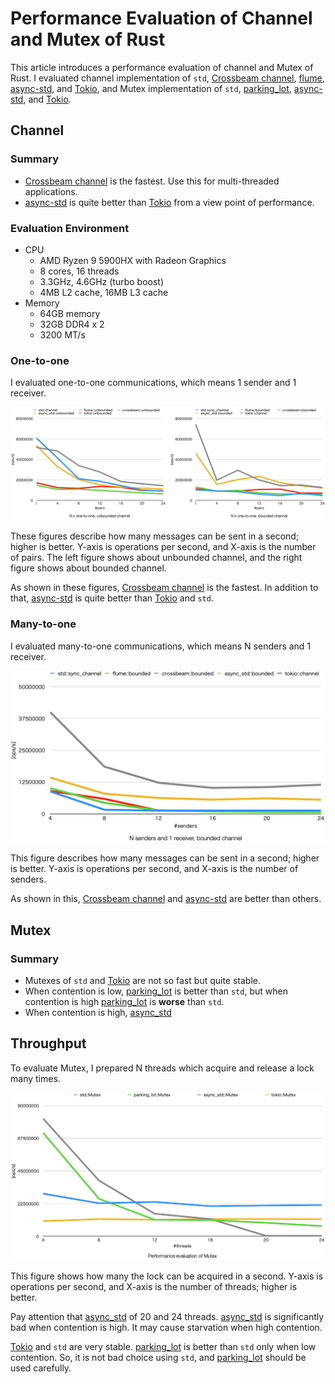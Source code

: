 # Performance Evaluation of Channel and Mutex of Rust

This article introduces a performance evaluation of channel and Mutex of Rust. I evaluated channel implementation of `std`, [Crossbeam channel](https://docs.rs/crossbeam-channel/latest/crossbeam_channel/), [flume](https://docs.rs/flume/latest/flume/index.html), [async-std](https://async.rs/), and [Tokio](https://tokio.rs/), and Mutex implementation of `std`, [parking_lot](https://docs.rs/parking_lot/latest/parking_lot/index.html), [async-std](https://async.rs/), and [Tokio](https://tokio.rs/).

## Channel

### Summary

- [Crossbeam channel](https://docs.rs/crossbeam-channel/latest/crossbeam_channel/) is the fastest. Use this for multi-threaded applications.
- [async-std](https://async.rs/) is quite better than [Tokio](https://tokio.rs/) from a view point of performance.

### Evaluation Environment

- CPU
  - AMD Ryzen 9 5900HX with Radeon Graphics
  - 8 cores, 16 threads
  - 3.3GHz, 4.6GHz (turbo boost)
  - 4MB L2 cache, 16MB L3 cache
- Memory
  - 64GB memory
  - 32GB DDR4 x 2
  - 3200 MT/s

### One-to-one

I evaluated one-to-one communications, which means 1 sender and 1 receiver.

![one-to-one](./figs/1to1_2022.png)

These figures describe how many messages can be sent in a second; higher is better.
Y-axis is operations per second, and X-axis is the number of pairs.
The left figure shows about unbounded channel, and the right figure
shows about bounded channel.

As shown in these figures, [Crossbeam channel](https://docs.rs/crossbeam-channel/latest/crossbeam_channel/) is the fastest.
In addition to that, [async-std](https://async.rs/) is quite better than [Tokio](https://tokio.rs/) and `std`.

### Many-to-one

I evaluated many-to-one communications, which means N senders and 1 receiver.

![many-to-one](./figs/Nto1_2022.png)

This figure describes how many messages can be sent in a second; higher is better.
Y-axis is operations per second, and X-axis is the number of senders.

As shown in this, [Crossbeam channel](https://docs.rs/crossbeam-channel/latest/crossbeam_channel/) and [async-std](https://async.rs/) are better than others.

## Mutex

### Summary

- Mutexes of `std` and [Tokio](https://tokio.rs/) are not so fast but quite stable.
- When contention is low, [parking_lot](https://docs.rs/parking_lot/latest/parking_lot/index.html) is better than `std`, but when contention is high [parking_lot](https://docs.rs/parking_lot/latest/parking_lot/index.html) is **worse** than `std`.
- When contention is high, [async_std](https://docs.rs/parking_lot/latest/parking_lot/index.html)

## Throughput

To evaluate Mutex, I prepared N threads which acquire and release a lock many times.

![one-to-one](./figs/mutex_2022.png)

This figure shows how many the lock can be acquired in a second.
Y-axis is operations per second, and X-axis is the number of threads; higher is better.

Pay attention that [async_std](https://docs.rs/parking_lot/latest/parking_lot/index.html) of 20 and 24 threads. [async_std](https://docs.rs/parking_lot/latest/parking_lot/index.html) is significantly bad when contention is high. It may cause starvation when high contention.

[Tokio](https://tokio.rs/) and `std` are very stable.
[parking_lot](https://docs.rs/parking_lot/latest/parking_lot/index.html) is better than `std` only when low contention.
So, it is not bad choice using `std`,
and [parking_lot](https://docs.rs/parking_lot/latest/parking_lot/index.html) should be used carefully.
